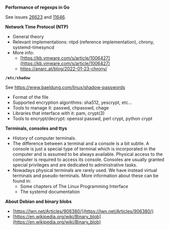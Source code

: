 **Performance of regexps in Go**

See issues [26623](https://github.com/golang/go/issues/26623) and [11646](https://github.com/golang/go/issues/11646).

**Network Time Protocol (NTP)**

- General theory
- Relevant implementations: ntpd (reference implementation), chrony, systemd-timesyncd
- More info:
  - [https://kb.vmware.com/s/article/1006427](https://kb.vmware.com/s/article/1006427)
  - https://anarc.at/blog/2022-01-23-chrony/

**`/etc/shadow`**

See https://www.baeldung.com/linux/shadow-passwords

- Format of the file
- Supported encryption algorithms: sha512, yescrypt, etc…
- Tools to manage it: passwd, chpasswd, chage
- Libraries that interface with it: pam, crypt(3)
- Tools to encrypt/decrypt: openssl passwd, perl crypt, python crypt

**Terminals, consoles and ttys**

- History of computer terminals.
- The difference between a terminal and a console is a bit subtle. A console is just a special type of terminal which is incorporated in the computer and is assumed to be always available. Physical access to the computer is required to access its console. Consoles are usually granted special privileges and are dedicated to administrative tasks.
- Nowadays physical terminals are rarely used. We have instead virtual terminals and pseudo-terminals. More information about these can be found in:
	- Some chapters of The Linux Programming Interface
	- The systemd documentation

**About Debian and binary blobs**

- [https://lwn.net/Articles/906380/](https://lwn.net/Articles/906380/)
- [https://en.wikipedia.org/wiki/Binary_blob](https://en.wikipedia.org/wiki/Binary_blob)
